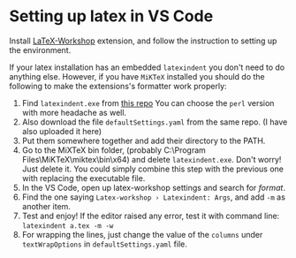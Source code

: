 # Setting up latex in VS Code

Install [LaTeX-Workshop](https://github.com/James-Yu/LaTeX-Workshop) extension, and follow the instruction to setting up the environment.

If your latex installation has an embedded `latexindent` you don't need to do anything else. However, if you have `MiKTeX` installed you should do the following to make the extensions's formatter work properly:

  1. Find `latexindent.exe` from [this repo](https://github.com/cmhughes/latexindent.pl) You can choose the `perl` version with more headache as well.
  2. Also download the file `defaultSettings.yaml` from the same repo. (I have also uploaded it here)
  3. Put them somewhere together and add their directory to the PATH.
  4. Go to the MiXTeX bin folder, (probably C:\Program Files\MiKTeX\miktex\bin\x64) and delete `latexindent.exe`. Don't worry! Just delete it. You could simply combine this step with the previous one with replacing the executable file.
  5. In the VS Code, open up latex-workshop settings and search for *format*.
  6. Find the one saying `Latex-workshop › Latexindent: Args`, and add `-m` as another item.
  7. Test and enjoy! If the editor raised any error, test it with command line: `latexindent a.tex -m -w`
  8. For wrapping the lines, just change the value of the `columns` under `textWrapOptions` in `defaultSettings.yaml` file.
